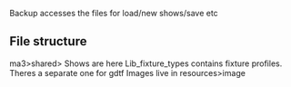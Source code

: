 Backup accesses the files for load/new shows/save etc

## File structure
ma3>shared>
	Shows are here
	Lib_fixture_types contains fixture profiles. Theres a separate one for gdtf
	Images live in resources>image
